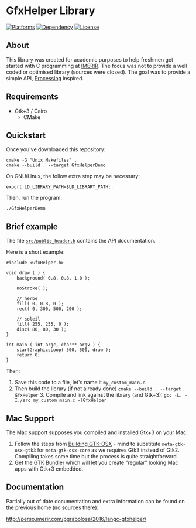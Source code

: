 # GfxHelper Library

[![Platforms](https://img.shields.io/badge/platforms-Linux%20%7C%20Mac-lightgrey.svg?style=plastic)]() [![Dependency](https://img.shields.io/badge/dependency-Gtk%2B3-red.svg?style=plastic)](https://www.gtk.org/) [![License](https://img.shields.io/badge/license-GPLv3-blue.svg?style=plastic)](http://www.gnu.org/licenses/)

## About

This library was created for academic purposes to help freshmen get started with C programming at [IMERIR](https://www.imerir.com/). The focus was not to provide a well coded or optimised library (sources were closed). The goal was to provide a simple API, [Processing](https://processing.org) inspired.

## Requirements

   * Gtk+3 / Cairo
	 * CMake


## Quickstart 

Once you've downloaded this repository:

```
cmake -G "Unix Makefiles" .
cmake --build . --target GfxHelperDemo
```

On GNU/Linux, the follow extra step may be necessary:

```
export LD_LIBRARY_PATH=$LD_LIBRARY_PATH:.
```

Then, run the program:

```
./GfxHelperDemo
```


## Brief example

The file [`src/public_header.h`](https://github.com/pgrabolosa/gfxhelper/blob/master/src/public_header.h) contains the API documentation.

Here is a short example:

    #include <GfxHelper.h>

    void draw ( ) {
    	background( 0.8, 0.8, 1.0 );
	
    	noStroke( );
	
    	// herbe
    	fill( 0, 0.8, 0 );
    	rect( 0, 300, 500, 200 );
	
    	// soleil
    	fill( 255, 255, 0 );
    	disc( 80, 80, 30 );
    }

    int main ( int argc, char** argv ) {
    	startGraphicsLoop( 500, 500, draw );
    	return 0;
    }  


Then:

  1. Save this code to a file, let's name it `my_custom_main.c`.
  2. Then build the library (if not already done) `cmake --build . --target GfxHelper`
	3. Compile and link against the library (and Gtk+3): `gcc -L. -I./src my_custom_main.c -lGfxHelper`

## Mac Support

The Mac support supposes you compiled and installed Gtk+3 on your Mac:

  1. Follow the steps from [Building GTK-OSX](https://wiki.gnome.org/Projects/GTK+/OSX/Building) - mind to substitute `meta-gtk-osx-gtk3` for `meta-gtk-osx-core` as we requires Gtk3 instead of Gtk2. Compiling takes some time but the process is quite straightforward.
  2. Get the GTK [Bundler](https://wiki.gnome.org/Projects/GTK+/OSX/Bundling) which will let you create "regular" looking Mac apps with Gtk+3 embedded.

## Documentation

Partially out of date documentation and extra information can be found on the previous home (no sources there): 

http://perso.imerir.com/pgrabolosa/2016/langc-gfxhelper/
